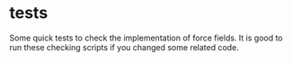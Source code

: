 # tests

Some quick tests to check the implementation of force fields. It is good to run these checking scripts if you changed some related code. 

